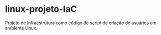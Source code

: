 # linux-projeto-IaC
Projeto de Infraestrutura como código de script de criação de usuários em ambiente Linux.
